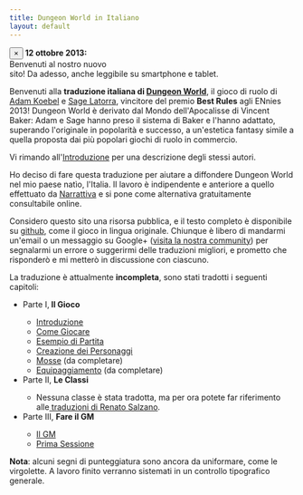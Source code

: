 ```yaml
---
title: Dungeon World in Italiano
layout: default
---
```


<div style="display: block; float: right; width: 300px; padding: 2px; margin: 10px;"> 
	<div class="g-page" data-href="//plus.google.com/111364257065306273820" data-rel="publisher"></div>
</div></div>

<div class="alert">
<button type="button" class="close" data-dismiss="alert">×</button>
<strong>12 ottobre 2013:</strong> Benvenuti al nostro nuovo sito! Da adesso, anche leggibile su smartphone e tablet.
</div>

Benvenuti alla **traduzione italiana di [Dungeon World][dw]**, il gioco di ruolo di [Adam Koebel][adam] e [Sage Latorra][sage], vincitore del premio **Best Rules** agli ENnies 2013! Dungeon World è derivato dal Mondo dell'Apocalisse di Vincent Baker: Adam e Sage hanno preso il sistema di Baker e l'hanno adattato, superando l'originale in popolarità e successo, a un'estetica fantasy simile a quella proposta dai più popolari giochi di ruolo in commercio.

Vi rimando all'[Introduzione](introduzione) per una descrizione degli stessi autori.

Ho deciso di fare questa traduzione per aiutare a diffondere Dungeon World nel mio paese natìo, l'Italia. Il lavoro è indipendente e anteriore a quello effettuato da [Narrattiva](www.narrattiva.it) e si pone come alternativa gratuitamente consultabile online.

Considero questo sito una risorsa pubblica, e il testo completo è disponibile su [github][git], come il gioco in lingua originale. Chiunque è libero di mandarmi un'email o un messaggio su Google+ ([visita la nostra community][community]) per segnalarmi un errore o suggerirmi delle traduzioni migliori, e prometto che risponderò e mi metterò in discussione con ciascuno.

La traduzione è attualmente **incompleta**, sono stati tradotti i seguenti capitoli:

<ul>
	<li>Parte I,<b> Il Gioco</b></li>
	<ul>
		<li><a href="introduzione">Introduzione</a></li>
		<li><a href="come-giocare">Come Giocare</a></li>
		<li><a href="esempio">Esempio di Partita</a></li>
		<li><a href="creazione-personaggi">Creazione dei Personaggi</a></li>
		<li><a href="mosse">Mosse</a>&nbsp;(da completare)</li>
		<li><a href="equipaggiamento">Equipaggiamento</a>&nbsp;(da completare)</li>
	</ul>
	<li>Parte II, <b>Le Classi</b></li>
	<ul>
		<li>Nessuna classe è stata tradotta, ma per ora potete far riferimento alle<a href="http://caretaker.altervista.org/giochi-di-ruolo/"> traduzioni di Renato Salzano</a>.</li>
	</ul>
	<li>Parte III, <b>Fare il GM</b></li>
	<ul>
		<li><a href="il-gm">Il GM</a></li>
		<li><a href="prima-sessione">Prima Sessione</a></li>
	</ul>
</ul>

**Nota**: alcuni segni di punteggiatura sono ancora da uniformare, come le virgolette. A lavoro finito verranno sistemati in un controllo tipografico generale.

[dw]: http://www.dungeon-world.com
[adam]: https://plus.google.com/112484087750169360510
[sage]: https://plus.google.com/117415966179711277938
[community]: https://plus.google.com/communities/114321549831158308890
[renato]: http://caretaker.altervista.org/giochi-di-ruolo/
[git]: https://github.com/claudiofreda/Dungeon-World-Italiano